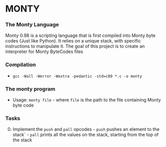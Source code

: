 # MONTY

### The Monty Language
Monty 0.98 is a scripting language that is first compiled into Monty byte codes (Just like Python). It relies on a unique stack, with specific instructions to manipulate it. The goal of this project is to create an interpreter for Monty ByteCodes files

### Compilation
- ```gcc -Wall -Werror -Wextra -pedantic -std=c89 *.c -o monty```

### The monty program
- Usage: ```monty file```
        - where ```file``` is the path to the file containing Monty byte code

### Tasks
0. Implement the ```push``` and ```pall``` opcodes
        - ```push``` pushes an element to the stack`
        - ```pall``` prints all the values on the stack, starting from the top of the stack